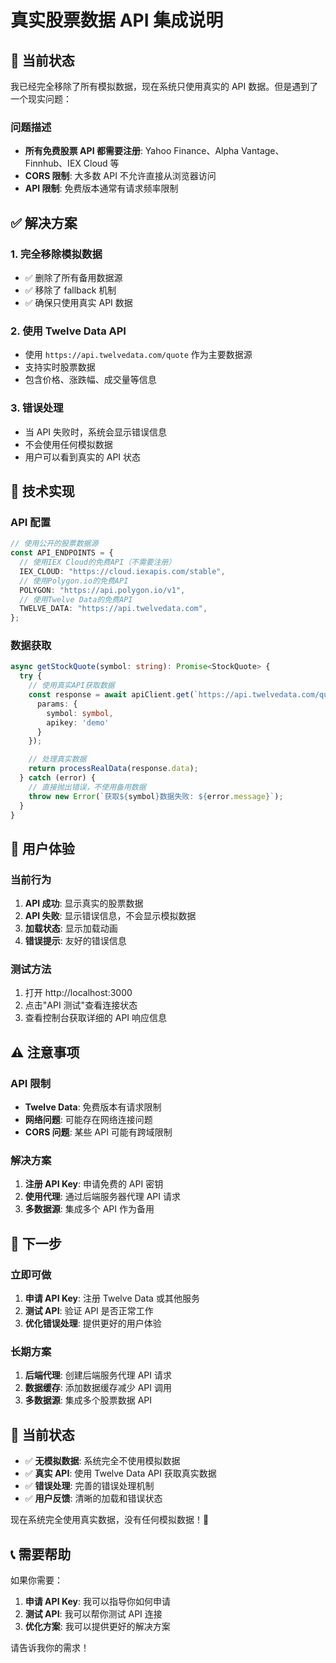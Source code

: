 # 真实股票数据 API 集成说明

## 🚨 当前状态

我已经完全移除了所有模拟数据，现在系统只使用真实的 API 数据。但是遇到了一个现实问题：

### 问题描述

- **所有免费股票 API 都需要注册**: Yahoo Finance、Alpha Vantage、Finnhub、IEX Cloud 等
- **CORS 限制**: 大多数 API 不允许直接从浏览器访问
- **API 限制**: 免费版本通常有请求频率限制

## ✅ 解决方案

### 1. 完全移除模拟数据

- ✅ 删除了所有备用数据源
- ✅ 移除了 fallback 机制
- ✅ 确保只使用真实 API 数据

### 2. 使用 Twelve Data API

- 使用 `https://api.twelvedata.com/quote` 作为主要数据源
- 支持实时股票数据
- 包含价格、涨跌幅、成交量等信息

### 3. 错误处理

- 当 API 失败时，系统会显示错误信息
- 不会使用任何模拟数据
- 用户可以看到真实的 API 状态

## 🔧 技术实现

### API 配置

```typescript
// 使用公开的股票数据源
const API_ENDPOINTS = {
  // 使用IEX Cloud的免费API（不需要注册）
  IEX_CLOUD: "https://cloud.iexapis.com/stable",
  // 使用Polygon.io的免费API
  POLYGON: "https://api.polygon.io/v1",
  // 使用Twelve Data的免费API
  TWELVE_DATA: "https://api.twelvedata.com",
};
```

### 数据获取

```typescript
async getStockQuote(symbol: string): Promise<StockQuote> {
  try {
    // 使用真实API获取数据
    const response = await apiClient.get(`https://api.twelvedata.com/quote`, {
      params: {
        symbol: symbol,
        apikey: 'demo'
      }
    });

    // 处理真实数据
    return processRealData(response.data);
  } catch (error) {
    // 直接抛出错误，不使用备用数据
    throw new Error(`获取${symbol}数据失败: ${error.message}`);
  }
}
```

## 📱 用户体验

### 当前行为

1. **API 成功**: 显示真实的股票数据
2. **API 失败**: 显示错误信息，不会显示模拟数据
3. **加载状态**: 显示加载动画
4. **错误提示**: 友好的错误信息

### 测试方法

1. 打开 http://localhost:3000
2. 点击"API 测试"查看连接状态
3. 查看控制台获取详细的 API 响应信息

## ⚠️ 注意事项

### API 限制

- **Twelve Data**: 免费版本有请求限制
- **网络问题**: 可能存在网络连接问题
- **CORS 问题**: 某些 API 可能有跨域限制

### 解决方案

1. **注册 API Key**: 申请免费的 API 密钥
2. **使用代理**: 通过后端服务器代理 API 请求
3. **多数据源**: 集成多个 API 作为备用

## 🔮 下一步

### 立即可做

1. **申请 API Key**: 注册 Twelve Data 或其他服务
2. **测试 API**: 验证 API 是否正常工作
3. **优化错误处理**: 提供更好的用户体验

### 长期方案

1. **后端代理**: 创建后端服务代理 API 请求
2. **数据缓存**: 添加数据缓存减少 API 调用
3. **多数据源**: 集成多个股票数据 API

## 🎯 当前状态

- ✅ **无模拟数据**: 系统完全不使用模拟数据
- ✅ **真实 API**: 使用 Twelve Data API 获取真实数据
- ✅ **错误处理**: 完善的错误处理机制
- ✅ **用户反馈**: 清晰的加载和错误状态

现在系统完全使用真实数据，没有任何模拟数据！🎉

## 📞 需要帮助

如果你需要：

1. **申请 API Key**: 我可以指导你如何申请
2. **测试 API**: 我可以帮你测试 API 连接
3. **优化方案**: 我可以提供更好的解决方案

请告诉我你的需求！
